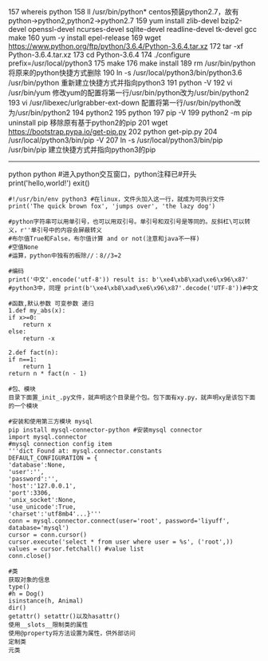   157  whereis python
  158  ll /usr/bin/python*	centos预装python2.7，故有python->python2,python2->python2.7
  159  yum install zlib-devel bzip2-devel openssl-devel ncurses-devel sqlite-devel readline-devel tk-devel gcc make
  160  yum -y install epel-release
  169  wget https://www.python.org/ftp/python/3.6.4/Python-3.6.4.tar.xz
  172  tar -xf Python-3.6.4.tar.xz 
  173  cd Python-3.6.4
  174  ./configure prefix=/usr/local/python3
  175  make 
  176  make install
  189  rm /usr/bin/python	将原来的python快捷方式删除
  190  ln -s /usr/local/python3/bin/python3.6 /usr/bin/python	重新建立快捷方式并指向python3
  191  python -V
  192  vi /usr/bin/yum 	修改yum的配置将第一行/usr/bin/python改为/usr/bin/python2
  193  vi /usr/libexec/urlgrabber-ext-down	配置将第一行/usr/bin/python改为/usr/bin/python2
  194  python2
  195  python
  197  pip -V
  199  python2 -m pip uninstall pip	移除原有基于python2的pip
  201  wget https://bootstrap.pypa.io/get-pip.py
  202  python get-pip.py
  204  /usr/local/python3/bin/pip -V
  207  ln -s /usr/local/python3/bin/pip /usr/bin/pip 建立快捷方式并指向python3的pip
  
----------------------------------------------------------------------------------------------------------------

python
	python #进入python交互窗口，python注释已#开头
	print('hello,world!')
	exit()
	
	#!/usr/bin/env python3 #在linux，文件头加入这一行，就成为可执行文件
	print('The quick brown fox', 'jumps over', 'the lazy dog') 
	
	#python字符串可以用单引号，也可以用双引号。单引号和双引号是等同的。反斜杠\可以转义，r''单引号中的内容会屏蔽转义
	#布尔值True和False，布尔值计算 and or not(注意和java不一样)
	#空值None
	#运算，python中独有的板除//：8//3=2
	
	#编码
	print('中文'.encode('utf-8')) result is: b'\xe4\xb8\xad\xe6\x96\x87' #python3中，同理 print(b'\xe4\xb8\xad\xe6\x96\x87'.decode('UTF-8'))#中文  
	
	#函数,默认参数 可变参数 递归
	1.def my_abs(x):
    if x>=0:
	    return x
    else:
        return -x
	
	2.def fact(n):
    if n==1:
        return 1
    return n * fact(n - 1)
	
	#包、模块
	目录下面置_init_.py文件，就声明这个目录是个包。包下面有xy.py，就声明xy是该包下面的一个模块
	
	#安装和使用第三方模块 mysql
	pip install mysql-connector-python #安装mysql connector
	import mysql.connector
	#mysql connection config item
	'''dict Found at: mysql.connector.constants
	DEFAULT_CONFIGURATION = {
    'database':None, 
    'user':'', 
    'password':'', 
    'host':'127.0.0.1', 
    'port':3306, 
    'unix_socket':None, 
    'use_unicode':True, 
    'charset':'utf8mb4'...}'''
	conn = mysql.connector.connect(user='root', password='liyuff', database='mysql')
	cursor = conn.cursor()
	cursor.execute('select * from user where user = %s', ('root',))
	values = cursor.fetchall() #value list
	conn.close()
	
	#类
	获取对象的信息
	type() 
	#h = Dog()
	isinstance(h, Animal)
	dir()
	getattr() setattr()以及hasattr()
	使用__slots__限制类的属性
	使用@property将方法设置为属性，供外部访问
	定制类
	元类  
  
